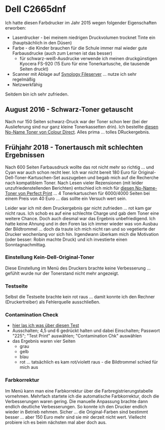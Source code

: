 # Dell C2665dnf

Ich hatte diesen Farbdrucker im Jahr 2015 wegen folgender Eigenschaften erworben:

* Laserdrucker - bei meinem niedrigen Druckvolumen trocknet Tinte ein (hauptsächlich in den Düsen)
* Farbe - die Kinder brauchen für die Schule immer mal wieder gute Farbausdrucke (auch zum Lernen ist das besser)
  * für schwarz-weiß-Ausdrucke verwende ich meinen druckgünstigen Kyocera FS-920 (15 Euro für eine Tonerkartusche, die tausende Seiten druckt)
* Scanner mit Ablage auf [Synology Fileserver](synology.md) ... nutze ich sehr regelmäßig
* Netzwerkfähig

Seitdem bin ich sehr zufrieden.

## August 2016 - Schwarz-Toner getauscht

Nach nur 150 Seiten schwarz-Druck war der Toner schon leer (bei der Auslieferung sind nur ganz kleine Tonerkassetten drin). Ich bestellte [diesen No-Name Toner von Colour Direct](https://www.amazon.de/gp/product/B00KS8IJO8/ref=oh_aui_search_detailpage?ie=UTF8&psc=1). Alles prima ... tolles DRuckergebnis.

## Frühjahr 2018 - Tonertausch mit schlechten Ergebnissen

Nach 600 Seiten Farbausdruck wollte das rot nicht mehr so richtig ... und Cyan war auch schon recht leer. Ich war nicht bereit 180 Euro für Original-Dell-Toner-Kartuschen-Set auszugeben und begab mich auf die Recherche nach kompatiblem Toner. Nach Lesen vieler Rezensionen (mit leider unzufriedenstellenden Berichten) entschied ich mich für [diesen No-Name-Toner von Perfect Print](https://www.amazon.de/gp/product/B00L2DHBYC/ref=oh_aui_search_detailpage?ie=UTF8&psc=1) ... 4 Tonerkartuschen für 6000/4000 Seiten bei einem Preis von 40 Euro ... das sollte ein Versuch wert sein.

Leider war ich mit dem Druckergebnis gar nicht zufrieden ... rot kam gar nicht raus. Ich schob es auf eine schlechte Charge und gab dem Toner eine weitere Chance. Doch auch diesmal war das Ergebnis unbefriedigend. Ich hatte keine Ahnung und in den Foren las ich immer wieder was von Ausbau der Bildtrommel ... doch da traute ich mich nicht ran und so vegetierte der Drucker wochenlang vor sich hin. Irgendwann überkam mich die Motivation (oder besser: Robin machte Druck) und ich investierte einen Sonntagnachmittag.

### Einstellung Kein-Dell-Original-Toner

Diese Einstellung im Menü des Druckers brachte keine Verbesserung ... gefühlt wurde nur der Tonerstand nicht mehr angezeigt.

### Testseite

Selbst die Testseite brachte kein rot raus ... damit konnte ich den Rechner (Druckertreiber) als Fehlerquelle ausschließen.

### Contamination Check

* [hier las ich was über diesen Test](https://www.dell.com/community/Drucker/C2665dnf-druckt-kein-yellow-mehr-an/td-p/5209825)
* Ausschalten; 4,5 und 6 gedrückt halten und dabei Einschalten; Passwort "225"; "Test Print" auswählen; "Contamination Chk" auswählen
* das Ergebnis waren vier Seiten
  * grau
  * gelb
  * blau
  * rot ... tatsächlich es kam rot/violett raus - die Bildtrommel schied für mich aus

### Farbkorrektur

Im Menü kann man eine Farbkorrektur über die Farbregistrierungstabelle vornehmen. Mehrfach startete ich die automatische Farbkorrektur, doch die Verbesserungen waren gering. Die manuelle Anpassung brachte dann endlich deutliche Verbesserungen. So konnte ich den Drucker endlich wieder in Betrieb nehmen. Sicher ... die Original-Farben sind bestimmt besser ... aber 150 Euro mehr sind sie mir derzeit nicht wert. Viellecht probiere ich es beim nächsten mal aber doch aus.